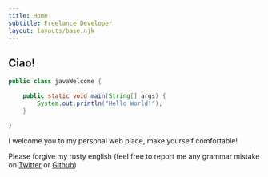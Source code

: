 ```yaml
---
title: Home
subtitle: Freelance Developer
layout: layouts/base.njk
---
```


## Ciao!

```java
public class javaWelcome {

    public static void main(String[] args) {
        System.out.println("Hello World!");
    }

}
```

I welcome you to my personal web place, make yourself comfortable!

Please forgive my rusty english (feel free to report me any grammar mistake on <a href="https://twitter.com/AndreaCorinti">Twitter</a>  or <a href="https://github.com/AndreaCorinti">Github</a>)
